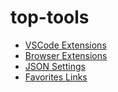 # top-tools

- [VSCode Extensions](src/vscode.md)
- [Browser Extensions](src/browser.md)
- [JSON Settings](src/settings.md)
- [Favorites Links](/src/favorites.md)
